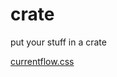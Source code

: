 # crate
put your stuff in a crate

[currentflow.css](https://currentflow.github.io/crate/css/currentflow.css)
